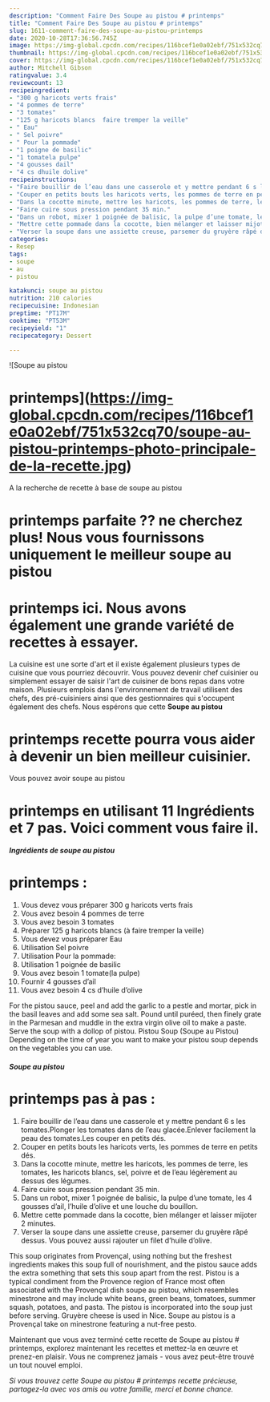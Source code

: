 ```yaml
---
description: "Comment Faire Des Soupe au pistou # printemps"
title: "Comment Faire Des Soupe au pistou # printemps"
slug: 1611-comment-faire-des-soupe-au-pistou-printemps
date: 2020-10-28T17:36:56.745Z
image: https://img-global.cpcdn.com/recipes/116bcef1e0a02ebf/751x532cq70/soupe-au-pistou-printemps-photo-principale-de-la-recette.jpg
thumbnail: https://img-global.cpcdn.com/recipes/116bcef1e0a02ebf/751x532cq70/soupe-au-pistou-printemps-photo-principale-de-la-recette.jpg
cover: https://img-global.cpcdn.com/recipes/116bcef1e0a02ebf/751x532cq70/soupe-au-pistou-printemps-photo-principale-de-la-recette.jpg
author: Mitchell Gibson
ratingvalue: 3.4
reviewcount: 13
recipeingredient:
- "300 g haricots verts frais"
- "4 pommes de terre"
- "3 tomates"
- "125 g haricots blancs  faire tremper la veille"
- " Eau"
- " Sel poivre"
- " Pour la pommade"
- "1 poigne de basilic"
- "1 tomatela pulpe"
- "4 gousses dail"
- "4 cs dhuile dolive"
recipeinstructions:
- "Faire bouillir de l’eau dans une casserole et y mettre pendant 6 s les tomates.Plonger les tomates dans de l’eau glacée.Enlever facilement la peau des tomates.Les couper en petits dés."
- "Couper en petits bouts les haricots verts, les pommes de terre en petits dés."
- "Dans la cocotte minute, mettre les haricots, les pommes de terre, les tomates, les haricots blancs, sel, poivre et de l’eau légèrement au dessus des légumes."
- "Faire cuire sous pression pendant 35 min."
- "Dans un robot, mixer 1 poignée de balisic, la pulpe d’une tomate, les 4 gousses d’ail, l’huile d’olive et une louche du bouillon."
- "Mettre cette pommade dans la cocotte, bien mélanger et laisser mijoter 2 minutes."
- "Verser la soupe dans une assiette creuse, parsemer du gruyère râpé dessus. Vous pouvez aussi rajouter un filet d’huile d’olive."
categories:
- Resep
tags:
- soupe
- au
- pistou

katakunci: soupe au pistou 
nutrition: 210 calories
recipecuisine: Indonesian
preptime: "PT17M"
cooktime: "PT53M"
recipeyield: "1"
recipecategory: Dessert

---
```



![Soupe au pistou
# printemps](https://img-global.cpcdn.com/recipes/116bcef1e0a02ebf/751x532cq70/soupe-au-pistou-printemps-photo-principale-de-la-recette.jpg)

A la recherche de recette à base de soupe au pistou
# printemps parfaite ?? ne cherchez plus! Nous vous fournissons uniquement le meilleur soupe au pistou
# printemps ici. Nous avons également une grande variété de recettes à essayer.

La cuisine est une sorte d'art et il existe également plusieurs types de cuisine que vous pourriez découvrir. Vous pouvez devenir chef cuisinier ou simplement essayer de saisir l'art de cuisiner de bons repas dans votre maison. Plusieurs emplois dans l'environnement de travail utilisent des chefs, des pré-cuisiniers ainsi que des gestionnaires qui s'occupent également des chefs. Nous espérons que cette <strong> Soupe au pistou
# printemps </strong> recette pourra vous aider à devenir un bien meilleur cuisinier.

<!--inarticleads1-->

Vous pouvez avoir soupe au pistou
# printemps en utilisant 11 Ingrédients et 7 pas. Voici comment vous faire il.

##### Ingrédients de soupe au pistou
# printemps :

1. Vous devez vous préparer 300 g haricots verts frais
1. Vous avez besoin 4 pommes de terre
1. Vous avez besoin 3 tomates
1. Préparer 125 g haricots blancs (à faire tremper la veille)
1. Vous devez vous préparer  Eau
1. Utilisation  Sel poivre
1. Utilisation  Pour la pommade:
1. Utilisation 1 poignée de basilic
1. Vous avez besoin 1 tomate(la pulpe)
1. Fournir 4 gousses d’ail
1. Vous avez besoin 4 cs d’huile d’olive


For the pistou sauce, peel and add the garlic to a pestle and mortar, pick in the basil leaves and add some sea salt. Pound until puréed, then finely grate in the Parmesan and muddle in the extra virgin olive oil to make a paste. Serve the soup with a dollop of pistou. Pistou Soup (Soupe au Pistou) Depending on the time of year you want to make your pistou soup depends on the vegetables you can use. 

<!--inarticleads2-->

##### Soupe au pistou
# printemps pas à pas :

1. Faire bouillir de l’eau dans une casserole et y mettre pendant 6 s les tomates.Plonger les tomates dans de l’eau glacée.Enlever facilement la peau des tomates.Les couper en petits dés.
1. Couper en petits bouts les haricots verts, les pommes de terre en petits dés.
1. Dans la cocotte minute, mettre les haricots, les pommes de terre, les tomates, les haricots blancs, sel, poivre et de l’eau légèrement au dessus des légumes.
1. Faire cuire sous pression pendant 35 min.
1. Dans un robot, mixer 1 poignée de balisic, la pulpe d’une tomate, les 4 gousses d’ail, l’huile d’olive et une louche du bouillon.
1. Mettre cette pommade dans la cocotte, bien mélanger et laisser mijoter 2 minutes.
1. Verser la soupe dans une assiette creuse, parsemer du gruyère râpé dessus. Vous pouvez aussi rajouter un filet d’huile d’olive.


This soup originates from Provençal, using nothing but the freshest ingredients makes this soup full of nourishment, and the pistou sauce adds the extra something that sets this soup apart from the rest. Pistou is a typical condiment from the Provence region of France most often associated with the Provençal dish soupe au pistou, which resembles minestrone and may include white beans, green beans, tomatoes, summer squash, potatoes, and pasta. The pistou is incorporated into the soup just before serving. Gruyère cheese is used in Nice. Soupe au pistou is a Provençal take on minestrone featuring a nut-free pesto. 

<!--inarticleads1-->

<p>
Maintenant que vous avez terminé cette recette de Soupe au pistou
# printemps, explorez maintenant les recettes et mettez-la en œuvre et prenez-en plaisir. Vous ne comprenez jamais - vous avez peut-être trouvé un tout nouvel emploi.
</p>

<p>
<i>Si vous trouvez cette Soupe au pistou
# printemps recette précieuse, partagez-la avec vos amis ou votre famille, merci et bonne chance.</i>
</p>
